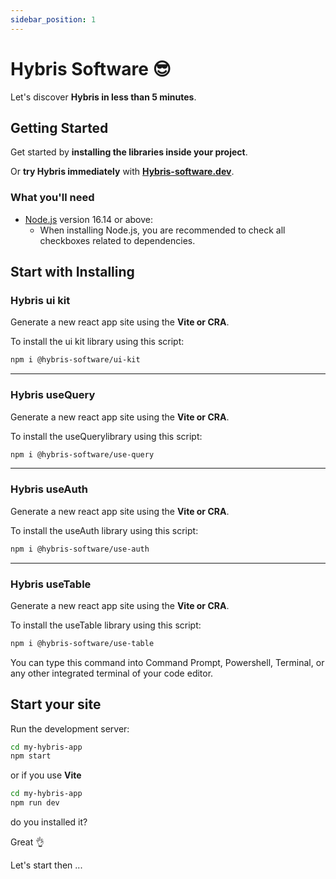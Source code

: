 ```yaml
---
sidebar_position: 1
---
```


# Hybris Software 😎

Let's discover **Hybris in less than 5 minutes**.

## Getting Started

Get started by **installing the libraries inside your project**.

Or **try Hybris immediately** with **[Hybris-software.dev](https://Hybris-software.dev)**.

### What you'll need

- [Node.js](https://nodejs.org/en/download/) version 16.14 or above:
  - When installing Node.js, you are recommended to check all checkboxes related to dependencies.

## Start with Installing

### Hybris ui kit

Generate a new react app site using the **Vite or CRA**.

To install the ui kit library using this script:

```bash
npm i @hybris-software/ui-kit
```

---

### Hybris useQuery

Generate a new react app site using the **Vite or CRA**.

To install the useQuerylibrary using this script:

```bash
npm i @hybris-software/use-query
```

---

### Hybris useAuth

Generate a new react app site using the **Vite or CRA**.

To install the useAuth library using this script:

```bash
npm i @hybris-software/use-auth
```

---

### Hybris useTable

Generate a new react app site using the **Vite or CRA**.

To install the useTable library using this script:

```bash
npm i @hybris-software/use-table
```

You can type this command into Command Prompt, Powershell, Terminal, or any other integrated terminal of your code editor.

## Start your site

Run the development server:

```bash
cd my-hybris-app
npm start
```

or if you use **Vite**

```bash
cd my-hybris-app
npm run dev
```

do you installed it?

Great 👌

Let's start then ...

